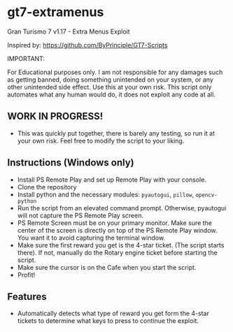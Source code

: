 # gt7-extramenus
Gran Turismo 7 v1.17 - Extra Menus Exploit

Inspired by: https://github.com/ByPrinciple/GT7-Scripts

IMPORTANT:

For Educational purposes only. I am not responsible for any damages such as getting banned, doing something unintended on your system, or any other unintended side effect. Use this at your own risk. This script only automates what any human would do, it does not exploit any code at all.

## WORK IN PROGRESS!
- This was quickly put together, there is barely any testing, so run it at your own risk. Feel free to modify the script to your liking.

## Instructions (Windows only)

- Install PS Remote Play and set up Remote Play with your console.
- Clone the repository
- Install python and the necessary modules: `pyautogui`, `pillow`, `opencv-python`
- Run the script from an elevated command prompt. Otherwise, pyautogui will not capture the PS Remote Play screen.
- PS Remote Screen must be on your primary monitor. Make sure the center of the screen is directly on top of the PS Remote Play window. You want it to avoid capturing the terminal window.
- Make sure the first reward you get is the 4-star ticket. (The script starts there). If not, manually do the Rotary engine ticket before starting the script.
- Make sure the cursor is on the Cafe when you start the script.
- Profit!

## Features

- Automatically detects what type of reward you get form the 4-star tickets to determine what keys to press to continue the exploit.
